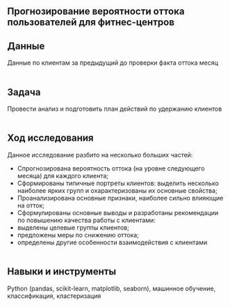 ## Прогнозирование вероятности оттока пользователей для фитнес-центров<br>

## Данные

Данные по клиентам за предыдущий до проверки факта оттока месяц<br><br>

## Задача

Провести анализ и подготовить план действий по удержанию клиентов<br><br>

## Ход исследования

Данное исследование разбито на несколько больших частей:
<br>
- Спрогнозирована вероятность оттока (на уровне следующего месяца) для каждого клиента;
- Сформированы типичные портреты клиентов: выделить несколько наиболее ярких групп и охарактеризованы их основные свойства;
- Проанализирована основные признаки, наиболее сильно влияющие на отток;
- Сформулированы основные выводы и разработаны рекомендации по повышению качества работы с клиентами:
 - выделены целевые группы клиентов;
 - предложены меры по снижению оттока;
 - определены другие особенности взаимодействия с клиентами<br><br>

## Навыки и инструменты
Python (pandas, scikit-learn, matplotlib, seaborn), машинное обучение, классификация, кластеризация

